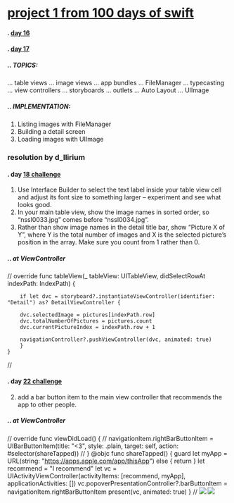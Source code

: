 # [project 1 from 100 days of swift](https://www.hackingwithswift.com/100)
#### . [day 16](https://www.hackingwithswift.com/100/16)
#### . [day 17](https://www.hackingwithswift.com/100/17)
##### .. TOPICS: 
... table views
... image views
... app bundles
... FileManager
... typecasting
... view controllers
... storyboards
... outlets
... Auto Layout
... UIImage

##### .. IMPLEMENTATION:
1. Listing images with FileManager
2. Building a detail screen
3. Loading images with UIImage

### resolution by d_llirium
####  . day [18 challenge](https://www.hackingwithswift.com/100/18)
1.  Use Interface Builder to select the text label inside your table view cell and adjust its font size to something larger – experiment and see what looks good.
2. In your main table view, show the image names in sorted order, so “nssl0033.jpg” comes before “nssl0034.jpg”.
3. Rather than show image names in the detail title bar, show “Picture X of Y”, where Y is the total number of images and X is the selected picture’s position in the array. Make sure you count from 1 rather than 0.
##### .. at ViewController
//
    override func tableView(_ tableView: UITableView, didSelectRowAt indexPath: IndexPath) {
        
        if let dvc = storyboard?.instantiateViewController(identifier: "Detail") as? DetailViewController {
        
        dvc.selectedImage = pictures[indexPath.row]
        dvc.totalNumberOfPictures = pictures.count
        dvc.currentPictureIndex = indexPath.row + 1
        
        navigationController?.pushViewController(dvc, animated: true)
        }
    }
//

####  . day [22 challenge](https://www.hackingwithswift.com/100/22)
2. add a bar button item to the main view controller that recommends the app to other people.
##### .. at ViewController
//
    override func viewDidLoad() {
    //
        navigationItem.rightBarButtonItem = UIBarButtonItem(title: "<3", style: .plain, target: self, action: #selector(shareTapped))
    //
    }
    @objc func shareTapped() {
        guard let myApp = URL(string: "https://apps.apple.com/app/thisApp") else { return }
        let recommend = "I recommend"
        let vc = UIActivityViewController(activityItems: [recommend, myApp], applicationActivities: [])
        vc.popoverPresentationController?.barButtonItem = navigationItem.rightBarButtonItem
        present(vc, animated: true)
    }
//
![](**SelectCell_OpenPhoto.gif**)
![](**ShareRecommend_AddToReadingList_AppIcon.gif**)
